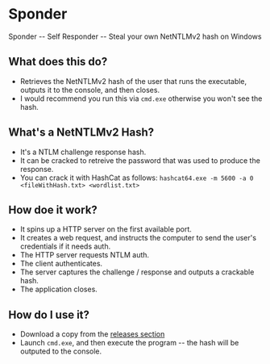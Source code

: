 # Sponder
Sponder -- Self Responder -- Steal your own NetNTLMv2 hash on Windows

## What does this do?
 - Retrieves the NetNTLMv2 hash of the user that runs the executable, outputs it to the console, and then closes.
 - I would recommend you run this via `cmd.exe` otherwise you won't see the hash.

## What's a NetNTLMv2 Hash?
 - It's a NTLM challenge response hash.
 - It can be cracked to retreive the password that was used to produce the response.
 - You can crack it with HashCat as follows: `hashcat64.exe -m 5600 -a 0 <fileWithHash.txt> <wordlist.txt>`

## How doe it work?
 - It spins up a HTTP server on the first available port.
 - It creates a web request, and instructs the computer to send the user's credentials if it needs auth.
 - The HTTP server requests NTLM auth.
 - The client authenticates.
 - The server captures the challenge / response and outputs a crackable hash.
 - The application closes.

## How do I use it?
 - Download a copy from the [releases section](https://github.com/ash47/Sponder/releases)
 - Launch `cmd.exe`, and then execute the program -- the hash will be outputed to the console.
